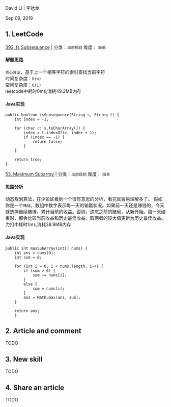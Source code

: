 David Li | 李达龙

Sep 09, 2019

## 1. LeetCode

[392. Is Subsequence](https://leetcode.com/problems/is-subsequence/) | 分类：`动态规划`   难度： `简单`

#### 解题思路
`贪心算法`，基于上一个相等字符的索引查找当前字符  
时间复杂度：`O(n)`  
空间复杂度：`O(1)`  
leetcode中耗时0ms,消耗49.3MB内存

#### Java实现
```
public boolean isSubsequence(String s, String t) {
    int index = -1;
    
    for (char c: s.toCharArray()) {
        index = t.indexOf(c, index + 1);
        if (index == -1) {
            return false;
        }
    }
    
    return true;
}
```
[53. Maximum Subarray](https://leetcode-cn.com/problems/maximum-subarray/)  | 分类：`动态规划`   难度： `简单`
#### 思路分析
动态规划算法，在评论区看到一个很有意思的分析，看完就容易理解多了。
假如你是一个`赌徒`，数组中数字表示每一天的输赢状况。如果前一天还是赚钱的，今天就选择继续赌博，累计当前的收益。否则，遗忘之前的赌局，从新开始。每一天结束时，都会比较当前收益和历史最佳收益，取两者的较大值更新为历史最佳收益。 
力扣中耗时1ms,消耗38.9MB内存

#### Java实现
```
public int maxSubArray(int[] nums) {
    int ans = nums[0];
    int sum = 0;

    for (int i = 0; i < nums.length; i++) {
        if (sum > 0) {
            sum += nums[i];
        }
        else {
            sum = nums[i];
        }
        ans = Math.max(ans, sum);
    }

    return ans;
    }
```
## 2. Article and comment
  TODO

## 3. New skill
TODO

## 4. Share an article
TODO
